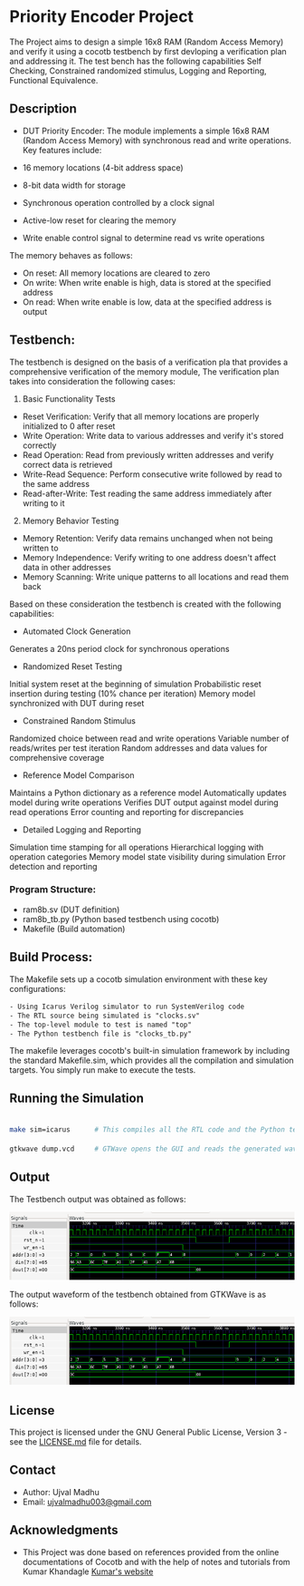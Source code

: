 # Priority Encoder Project

The Project aims to design a simple 16x8 RAM (Random Access Memory) and verify it using a cocotb testbench by first devloping a verification plan and addressing it. The test bench has the following capabilities Self Checking, Constrained randomized stimulus, Logging and Reporting, Functional Equivalence.


## Description

- DUT Priority Encoder: 
The module implements a simple 16x8 RAM (Random Access Memory) with synchronous read and write operations. Key features include:

- 16 memory locations (4-bit address space)
- 8-bit data width for storage
- Synchronous operation controlled by a clock signal
- Active-low reset for clearing the memory
- Write enable control signal to determine read vs write operations

The memory behaves as follows:

- On reset: All memory locations are cleared to zero
- On write: When write enable is high, data is stored at the specified address
- On read: When write enable is low, data at the specified address is output

## Testbench: 

The testbench is designed on the basis of a verification pla that provides a comprehensive verification of the memory module, The verification plan takes into consideration the following cases:

1. Basic Functionality Tests

- Reset Verification: Verify that all memory locations are properly initialized to 0 after reset
- Write Operation: Write data to various addresses and verify it's stored correctly
- Read Operation: Read from previously written addresses and verify correct data is retrieved
- Write-Read Sequence: Perform consecutive write followed by read to the same address
- Read-after-Write: Test reading the same address immediately after writing to it

2. Memory Behavior Testing

- Memory Retention: Verify data remains unchanged when not being written to
- Memory Independence: Verify writing to one address doesn't affect data in other addresses
- Memory Scanning: Write unique patterns to all locations and read them back


Based on these consideration the testbench is created with the following capabilities:

- Automated Clock Generation

Generates a 20ns period clock for synchronous operations


- Randomized Reset Testing

Initial system reset at the beginning of simulation
Probabilistic reset insertion during testing (10% chance per iteration)
Memory model synchronized with DUT during reset


- Constrained Random Stimulus

Randomized choice between read and write operations
Variable number of reads/writes per test iteration
Random addresses and data values for comprehensive coverage


- Reference Model Comparison

Maintains a Python dictionary as a reference model
Automatically updates model during write operations
Verifies DUT output against model during read operations
Error counting and reporting for discrepancies


- Detailed Logging and Reporting

Simulation time stamping for all operations
Hierarchical logging with operation categories
Memory model state visibility during simulation
Error detection and reporting



### Program Structure:


- ram8b.sv    (DUT definition)
- ram8b_tb.py (Python based testbench using cocotb)
- Makefile     (Build automation)


## Build Process:

The Makefile sets up a cocotb simulation environment with these key configurations:

    - Using Icarus Verilog simulator to run SystemVerilog code
    - The RTL source being simulated is "clocks.sv"
    - The top-level module to test is named "top"
    - The Python testbench file is "clocks_tb.py"

The makefile leverages cocotb's built-in simulation framework by including the standard Makefile.sim, which provides all the compilation and simulation targets. You simply run make to execute the tests.

## Running the Simulation

```bash

make sim=icarus      # This compiles all the RTL code and the Python testbench and generates the dump.vcd waveform dump file

gtkwave dump.vcd     # GTWave opens the GUI and reads the generated waveform dump file

```
## Output

The Testbench output was obtained as follows:
<p>
    <img = src = "./tb_waveform.png">
</p>


The output waveform of the testbench obtained from GTKWave is as follows:
<p>
    <img = src = "./tb_waveform.png">
</p>

## License

This project is licensed under the GNU General Public License, Version 3 - see the [LICENSE.md](../LICENSE.md) file for details.

## Contact

- Author: Ujval Madhu
- Email: ujvalmadhu003@gmail.com

## Acknowledgments

- This Project was done based on references provided from the online documentations of Cocotb and with the help of notes and tutorials from Kumar Khandagle [Kumar's website](https://namaste-fpga.com/#/)